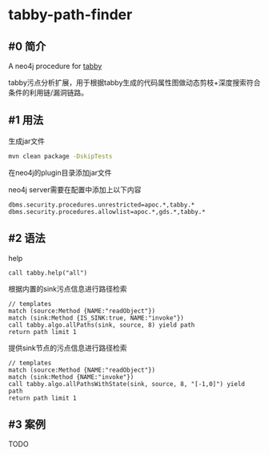 # tabby-path-finder
## #0 简介
A neo4j procedure for [tabby](https://github.com/wh1t3p1g/tabby)

tabby污点分析扩展，用于根据tabby生成的代码属性图做动态剪枝+深度搜索符合条件的利用链/漏洞链路。

## #1 用法

生成jar文件
```bash
mvn clean package -DskipTests
```

在neo4j的plugin目录添加jar文件

neo4j server需要在配置中添加上以下内容
```
dbms.security.procedures.unrestricted=apoc.*,tabby.*
dbms.security.procedures.allowlist=apoc.*,gds.*,tabby.*
```

## #2 语法

help
```
call tabby.help("all")
```

根据内置的sink污点信息进行路径检索
```
// templates
match (source:Method {NAME:"readObject"})
match (sink:Method {IS_SINK:true, NAME:"invoke"})
call tabby.algo.allPaths(sink, source, 8) yield path
return path limit 1
```

提供sink节点的污点信息进行路径检索
```
// templates
match (source:Method {NAME:"readObject"})
match (sink:Method {NAME:"invoke"})
call tabby.algo.allPathsWithState(sink, source, 8, "[-1,0]") yield path
return path limit 1
```

## #3 案例

TODO